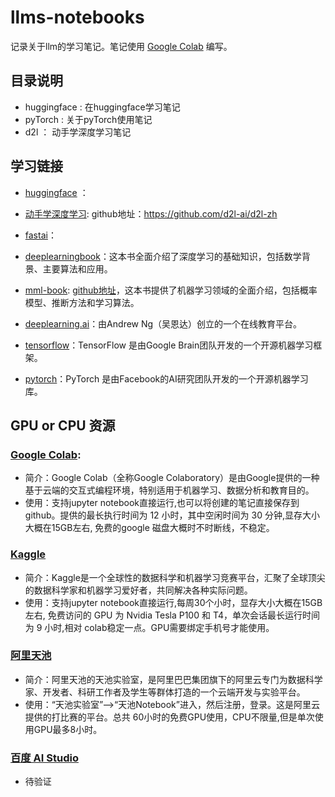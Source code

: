 
# llms-notebooks

记录关于llm的学习笔记。笔记使用 [Google Colab](https://colab.research.google.com/) 编写。


## 目录说明

- huggingface : 在huggingface学习笔记
- pyTorch : 关于pyTorch使用笔记
- d2l ： 动手学深度学习笔记

## 学习链接

- [huggingface](https://huggingface.co/learn) ：
  
- [动手学深度学习](https://zh.d2l.ai/): github地址：https://github.com/d2l-ai/d2l-zh
  
- [fastai](https://course.fast.ai/)： 
  
- [deeplearningbook](https://www.deeplearningbook.org/)：这本书全面介绍了深度学习的基础知识，包括数学背景、主要算法和应用。

- [mml-book](https://mml-book.com): [github地址](https://github.com/mml-book/mml-book.github.io?tab=readme-ov-file)，这本书提供了机器学习领域的全面介绍，包括概率模型、推断方法和学习算法。

- [deeplearning.ai](https://www.deeplearning.ai/)：由Andrew Ng（吴恩达）创立的一个在线教育平台。

- [tensorflow](https://www.tensorflow.org/tutorials)：TensorFlow 是由Google Brain团队开发的一个开源机器学习框架。
  
- [pytorch](https://pytorch.org/tutorials/beginner/basics/intro.html)：PyTorch 是由Facebook的AI研究团队开发的一个开源机器学习库。

## GPU or CPU 资源

### [Google Colab](https://colab.research.google.com/): 
- 简介：Google Colab（全称Google Colaboratory）是由Google提供的一种基于云端的交互式编程环境，特别适用于机器学习、数据分析和教育目的。
- 使用：支持jupyter notebook直接运行,也可以将创建的笔记直接保存到github。提供的最长执行时间为 12 小时，其中空闲时间为 30 分钟,显存大小大概在15GB左右, 免费的google 磁盘大概时不时断线，不稳定。

### [Kaggle](https://www.kaggle.com/)
- 简介：Kaggle是一个全球性的数据科学和机器学习竞赛平台，汇聚了全球顶尖的数据科学家和机器学习爱好者，共同解决各种实际问题。
- 使用：支持jupyter notebook直接运行,每周30个小时，显存大小大概在15GB左右, 免费访问的 GPU 为 Nvidia Tesla P100 和 T4，单次会话最长运行时间为 9 小时,相对 colab稳定一点。GPU需要绑定手机号才能使用。

### [阿里天池](https://tianchi.aliyun.com/)

- 简介：阿里天池的天池实验室，是阿里巴巴集团旗下的阿里云专门为数据科学家、开发者、科研工作者及学生等群体打造的一个云端开发与实验平台。
- 使用：“天池实验室”-->“天池Notebook”进入，然后注册，登录。这是阿里云提供的打比赛的平台。总共 60小时的免费GPU使用，CPU不限量,但是单次使用GPU最多8小时。

### [百度 AI Studio](https://aistudio.baidu.com/overview)
- 待验证